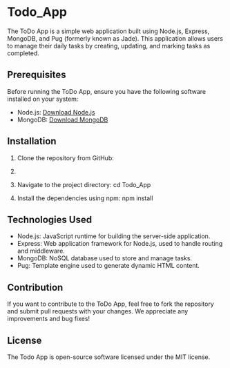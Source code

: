 # Todo_App
The ToDo App is a simple web application built using Node.js, Express, MongoDB, and Pug (formerly known as Jade). This application allows users to manage their daily tasks by creating, updating, and marking tasks as completed.

## Prerequisites
Before running the ToDo App, ensure you have the following software installed on your system:
- Node.js: [Download Node.js](https://nodejs.org/)
- MongoDB: [Download MongoDB](https://www.mongodb.com/try/download/community)

## Installation

1. Clone the repository from GitHub:

2. ```bash git clone <repository-url>

3. Navigate to the project directory:
cd Todo_App

4. Install the dependencies using npm:
npm install

## Technologies Used
- Node.js: JavaScript runtime for building the server-side application.
- Express: Web application framework for Node.js, used to handle routing and middleware.
- MongoDB: NoSQL database used to store and manage tasks.
- Pug: Template engine used to generate dynamic HTML content.

## Contribution
If you want to contribute to the ToDo App, feel free to fork the repository and submit pull requests with your changes. We appreciate any improvements and bug fixes!

## License
The Todo App is open-source software licensed under the MIT license.
